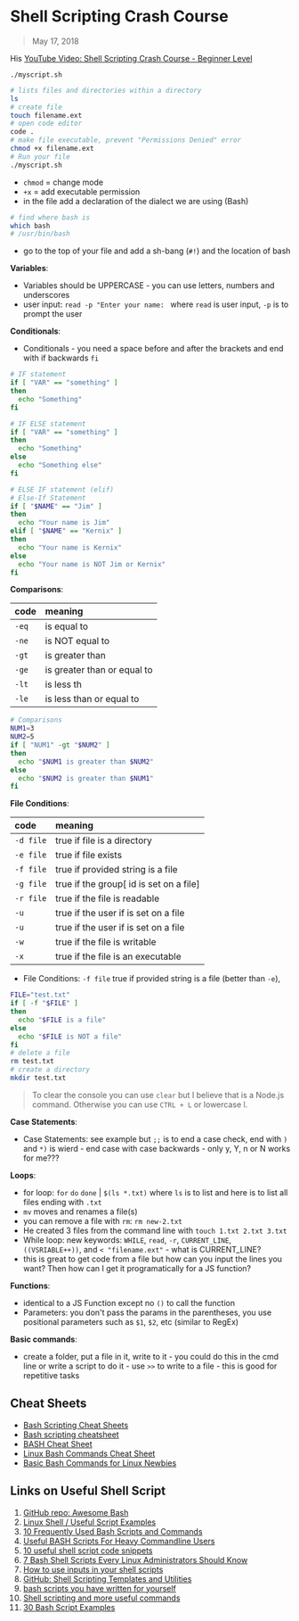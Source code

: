 # Shell Scripting Crash Course

> May 17, 2018

His [YouTube Video: Shell Scripting Crash Course - Beginner Level](https://youtu.be/v-F3YLd6oMw)

`./myscript.sh`

```sh
# lists files and directories within a directory
ls
# create file
touch filename.ext
# open code editor
code .
# make file executable, prevent "Permissions Denied" error
chmod +x filename.ext
# Run your file
./myscript.sh
```

- `chmod` = change mode
- `+x` = add executable permission
- in the file add a declaration of the dialect we are using (Bash)

```sh
# find where bash is
which bash
# /usr/bin/bash
```

- go to the top of your file and add a sh-bang (`#!`) and the location of bash

**Variables**:

- Variables should be UPPERCASE - you can use letters, numbers and underscores
- user input: `read -p "Enter your name: ` where `read` is user input, `-p` is to prompt the user

**Conditionals**:

- Conditionals - you need a space before and after the brackets and end with if backwards `fi`

```sh
# IF statement
if [ "VAR" == "something" ]
then
  echo "Something"
fi
```

```sh
# IF ELSE statement
if [ "VAR" == "something" ]
then
  echo "Something"
else
  echo "Something else"
fi
```

```sh
# ELSE IF statement (elif)
# Else-If Statement
if [ "$NAME" == "Jim" ]
then
  echo "Your name is Jim"
elif [ "$NAME" == "Kernix" ]
then
  echo "Your name is Kernix"
else
  echo "Your name is NOT Jim or Kernix"
fi
```

**Comparisons**:

| code  | meaning                     |
| :---- | :-------------------------- |
| `-eq` | is equal to                 |
| `-ne` | is NOT equal to             |
| `-gt` | is greater than             |
| `-ge` | is greater than or equal to |
| `-lt` | is less th                  |
| `-le` | is less than or equal to    |

```sh
# Comparisons
NUM1=3
NUM2=5
if [ "NUM1" -gt "$NUM2" ]
then
  echo "$NUM1 is greater than $NUM2"
else
  echo "$NUM2 is greater than $NUM1"
fi
```

**File Conditions**:

| code      | meaning                                 |
| :-------- | :-------------------------------------- |
| `-d file` | true if file is a directory             |
| `-e file` | true if file exists                     |
| `-f file` | true if provided string is a file       |
| `-g file` | true if the group[ id is set on a file] |
| `-r file` | true if the file is readable            |
| `-u`      | true if the user if is set on a file    |
| `-u`      | true if the user if is set on a file    |
| `-w`      | true if the file is writable            |
| `-x`      | true if the file is an executable       |

- File Conditions: `-f file` true if provided string is a file (better than `-e`),

```sh
FILE="test.txt"
if [ -f "$FILE" ]
then
  echo "$FILE is a file"
else
  echo "$FILE is NOT a file"
fi
# delete a file
rm test.txt
# create a directory
mkdir test.txt
```

> To clear the console you can use `clear` but I believe that is a Node.js command. Otherwise you can use `CTRL + L` or lowercase l.

**Case Statements**:

- Case Statements: see example but `;;` is to end a case check, end with `)` and `*)` is wierd - end case with case backwards - only y, Y, n or N works for me???

**Loops**:

- for loop: `for` `do` `done` | `$(ls *.txt)` where `ls` is to list and here is to list all files ending with `.txt`
- `mv` moves and renames a file(s)
- you can remove a file with `rm`: `rm new-2.txt`
- He created 3 files from the command line with `touch 1.txt 2.txt 3.txt`
- While loop: new keywords: `WHILE`, `read`, `-r`, `CURRENT_LINE`, `((VSRIABLE++))`, and `< "filename.ext"` - what is CURRENT_LINE?
- this is great to get code from a file but how can you input the lines you want? Then how can I get it programatically for a JS function?

**Functions**:

- identical to a JS Function except no `()` to call the function
- Parameters: you don't pass the params in the parentheses, you use positional parameters such as `$1`, `$2`, etc (similar to RegEx)

**Basic commands**:

- create a folder, put a file in it, write to it - you could do this in the cmd line or write a script to do it - use `>>` to write to a file - this is good for repetitive tasks

## Cheat Sheets

- [Bash Scripting Cheat Sheets](https://linuxconfig.org/bash-scripting-cheat-sheet)
- [Bash scripting cheatsheet](https://devhints.io/bash)
- [BASH Cheat Sheet](https://www.pcwdld.com/bash-cheat-sheet#wbounce-modal)
- [Linux Bash Commands Cheat Sheet](https://algodaily.com/lessons/bash-commands-cheat-sheet1)
- [Basic Bash Commands for Linux Newbies](https://www.maketecheasier.com/basic-bash-command-for-new-linux-users/)

## Links on Useful Shell Script

1. [GitHub repo: Awesome Bash](https://github.com/awesome-lists/awesome-bash)
1. [Linux Shell / Useful Script Examples](https://learn.openwaterfoundation.org/owf-learn-linux-shell/useful-scripts/useful-scripts/)
1. [10 Frequently Used Bash Scripts and Commands](https://betterprogramming.pub/10-frequently-used-bash-scripts-and-commands-afe9e7fa8cea)
1. [Useful BASH Scripts For Heavy Commandline Users](https://ostechnix.com/collection-useful-bash-scripts-heavy-commandline-users/)
1. [10 useful shell script code snippets](https://kedar.nitty-witty.com/blog/10-useful-shell-script-code-snippets-linux)
1. [7 Bash Shell Scripts Every Linux Administrators Should Know](https://www.cyberithub.com/7-bash-shell-scripts-every-linux-administrators-should-know-about/)
1. [How to use inputs in your shell scripts](https://www.redhat.com/sysadmin/process-script-inputs)
1. [GitHub: Shell Scripting Templates and Utilities](https://github.com/natelandau/shell-scripting-templates)
1. [bash scripts you have written for yourself](https://www.quora.com/What-are-some-good-bash-scripts-you-have-written-for-yourself)
1. [Shell scripting and more useful commands](https://www.lancaster.ac.uk/staff/tipper/writing/luui/html/unix-intro012.html)
1. [30 Bash Script Examples](https://linuxhint.com/30_bash_script_examples/)
